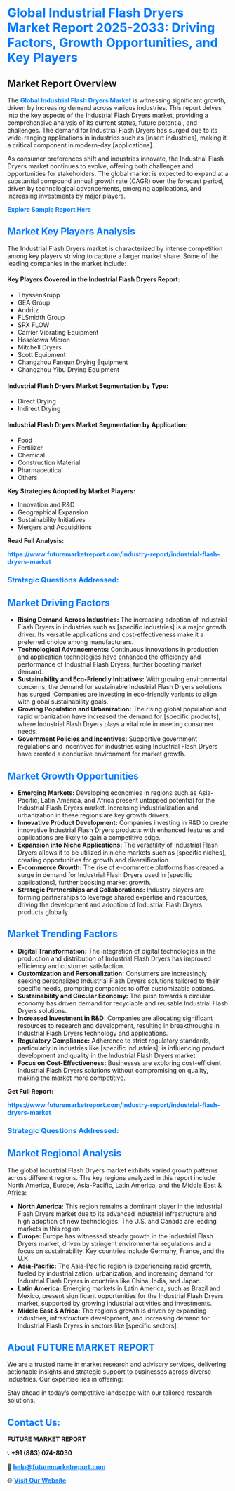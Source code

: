 <h1 style="color: #007BFF;">Global Industrial Flash Dryers Market Report 2025-2033: Driving Factors, Growth Opportunities, and Key Players</h1>

<section id="overview">
<h2>Market Report Overview</h2>
<p>The <a href="https://www.futuremarketreport.com/industry-report/industrial-flash-dryers-market" style="color: #007BFF; text-decoration: none;"><strong>Global Industrial Flash Dryers Market</strong></a> is witnessing significant growth, driven by increasing demand across various industries. This report delves into the key aspects of the Industrial Flash Dryers market, providing a comprehensive analysis of its current status, future potential, and challenges. The demand for Industrial Flash Dryers has surged due to its wide-ranging applications in industries such as [insert industries], making it a critical component in modern-day [applications].</p>
<p>As consumer preferences shift and industries innovate, the Industrial Flash Dryers market continues to evolve, offering both challenges and opportunities for stakeholders. The global market is expected to expand at a substantial compound annual growth rate (CAGR) over the forecast period, driven by technological advancements, emerging applications, and increasing investments by major players.</p>
</section>

<section id="overview">
<p><a href="https://www.futuremarketreport.com/request-sample/reportId=61788" style="color: #007BFF; text-decoration: none;"><strong>Explore Sample Report Here</strong></a></p>
</section>

<section id="key-players">
<h2 style="color: #007BFF;">Market Key Players Analysis</h2>
<p>The Industrial Flash Dryers market is characterized by intense competition among key players striving to capture a larger market share. Some of the leading companies in the market include:</p>
<h4>Key Players Covered in the Industrial Flash Dryers Report:</h4>
<ul><li>ThyssenKrupp</li><li>GEA Group</li><li>Andritz</li><li>FLSmidth Group</li><li>SPX FLOW</li><li>Carrier Vibrating Equipment</li><li>Hosokowa Micron</li><li>Mitchell Dryers</li><li>Scott Equipment</li><li>Changzhou Fanqun Drying Equipment</li><li>Changzhou Yibu Drying Equipment</li></ul>
<h4>Industrial Flash Dryers Market Segmentation by Type:</h4>
<ul><li>Direct Drying</li><li>Indirect Drying</li></ul>

<h4>Industrial Flash Dryers Market Segmentation by Application:</h4>
<ul><li>Food</li><li>Fertilizer</li><li>Chemical</li><li>Construction Material</li><li>Pharmaceutical</li><li>Others</li></ul>
<p><strong>Key Strategies Adopted by Market Players:</strong></p>
<ul>
<li>Innovation and R&D</li>
<li>Geographical Expansion</li>
<li>Sustainability Initiatives</li>
<li>Mergers and Acquisitions</li>
</ul>
</section>

<section>
<p><strong>Read Full Analysis: </strong></p><a href="https://www.futuremarketreport.com/industry-report/industrial-flash-dryers-market" style="color: #007BFF; text-decoration: none;"><strong>https://www.futuremarketreport.com/industry-report/industrial-flash-dryers-market</strong></a>
<h3 style="color: #007BFF;">Strategic Questions Addressed:</h3>
</section>

<section id="driving-factors">
<h2 style="color: #007BFF;">Market Driving Factors</h2>
<ul>
<li><strong>Rising Demand Across Industries:</strong> The increasing adoption of Industrial Flash Dryers in industries such as [specific industries] is a major growth driver. Its versatile applications and cost-effectiveness make it a preferred choice among manufacturers.</li>
<li><strong>Technological Advancements:</strong> Continuous innovations in production and application technologies have enhanced the efficiency and performance of Industrial Flash Dryers, further boosting market demand.</li>
<li><strong>Sustainability and Eco-Friendly Initiatives:</strong> With growing environmental concerns, the demand for sustainable Industrial Flash Dryers solutions has surged. Companies are investing in eco-friendly variants to align with global sustainability goals.</li>
<li><strong>Growing Population and Urbanization:</strong> The rising global population and rapid urbanization have increased the demand for [specific products], where Industrial Flash Dryers plays a vital role in meeting consumer needs.</li>
<li><strong>Government Policies and Incentives:</strong> Supportive government regulations and incentives for industries using Industrial Flash Dryers have created a conducive environment for market growth.</li>
</ul>
</section>

<section id="growth-opportunities">
<h2 style="color: #007BFF;">Market Growth Opportunities</h2>
<ul>
<li><strong>Emerging Markets:</strong> Developing economies in regions such as Asia-Pacific, Latin America, and Africa present untapped potential for the Industrial Flash Dryers market. Increasing industrialization and urbanization in these regions are key growth drivers.</li>
<li><strong>Innovative Product Development:</strong> Companies investing in R&D to create innovative Industrial Flash Dryers products with enhanced features and applications are likely to gain a competitive edge.</li>
<li><strong>Expansion into Niche Applications:</strong> The versatility of Industrial Flash Dryers allows it to be utilized in niche markets such as [specific niches], creating opportunities for growth and diversification.</li>
<li><strong>E-commerce Growth:</strong> The rise of e-commerce platforms has created a surge in demand for Industrial Flash Dryers used in [specific applications], further boosting market growth.</li>
<li><strong>Strategic Partnerships and Collaborations:</strong> Industry players are forming partnerships to leverage shared expertise and resources, driving the development and adoption of Industrial Flash Dryers products globally.</li>
</ul>
</section>

<section id="trending-factors">
<h2 style="color: #007BFF;">Market Trending Factors</h2>
<ul>
<li><strong>Digital Transformation:</strong> The integration of digital technologies in the production and distribution of Industrial Flash Dryers has improved efficiency and customer satisfaction.</li>
<li><strong>Customization and Personalization:</strong> Consumers are increasingly seeking personalized Industrial Flash Dryers solutions tailored to their specific needs, prompting companies to offer customizable options.</li>
<li><strong>Sustainability and Circular Economy:</strong> The push towards a circular economy has driven demand for recyclable and reusable Industrial Flash Dryers solutions.</li>
<li><strong>Increased Investment in R&D:</strong> Companies are allocating significant resources to research and development, resulting in breakthroughs in Industrial Flash Dryers technology and applications.</li>
<li><strong>Regulatory Compliance:</strong> Adherence to strict regulatory standards, particularly in industries like [specific industries], is influencing product development and quality in the Industrial Flash Dryers market.</li>
<li><strong>Focus on Cost-Effectiveness:</strong> Businesses are exploring cost-efficient Industrial Flash Dryers solutions without compromising on quality, making the market more competitive.</li>
</ul>
</section>

<section>
<p><strong>Get Full Report: </strong></p><a href="https://www.futuremarketreport.com/industry-report/industrial-flash-dryers-market" style="color: #007BFF; text-decoration: none;"><strong>https://www.futuremarketreport.com/industry-report/industrial-flash-dryers-market</strong></a>
<h3 style="color: #007BFF;">Strategic Questions Addressed:</h3>
</section>


<section id="regional-analysis">
<h2 style="color: #007BFF;">Market Regional Analysis</h2>
<p>The global Industrial Flash Dryers market exhibits varied growth patterns across different regions. The key regions analyzed in this report include North America, Europe, Asia-Pacific, Latin America, and the Middle East & Africa:</p>
<ul>
<li><strong>North America:</strong> This region remains a dominant player in the Industrial Flash Dryers market due to its advanced industrial infrastructure and high adoption of new technologies. The U.S. and Canada are leading markets in this region.</li>
<li><strong>Europe:</strong> Europe has witnessed steady growth in the Industrial Flash Dryers market, driven by stringent environmental regulations and a focus on sustainability. Key countries include Germany, France, and the U.K.</li>
<li><strong>Asia-Pacific:</strong> The Asia-Pacific region is experiencing rapid growth, fueled by industrialization, urbanization, and increasing demand for Industrial Flash Dryers in countries like China, India, and Japan.</li>
<li><strong>Latin America:</strong> Emerging markets in Latin America, such as Brazil and Mexico, present significant opportunities for the Industrial Flash Dryers market, supported by growing industrial activities and investments.</li>
<li><strong>Middle East & Africa:</strong> The region’s growth is driven by expanding industries, infrastructure development, and increasing demand for Industrial Flash Dryers in sectors like [specific sectors].</li>
</ul>
</section>

<footer>
<h2 style="color: #007BFF;">About FUTURE MARKET REPORT</h2>
<p>We are a trusted name in market research and advisory services, delivering actionable insights and strategic support to businesses across diverse industries. Our expertise lies in offering:</p>

<p>Stay ahead in today’s competitive landscape with our tailored research solutions.</p>

<h2 style="color: #007BFF;">Contact Us:</h2>
<p><strong>FUTURE MARKET REPORT</strong></p>
<p>📞 <strong>+91 (883) 074-8030</strong></p>
<p>📧 <strong><a href="mailto:help@futuremarketreport.com" style="color: #007BFF;">help@futuremarketreport.com</a></strong></p>
<p>🌐 <strong><a href="https://www.futuremarketreport.com/" style="color: #007BFF;">Visit Our Website</a></strong></p>
</footer>